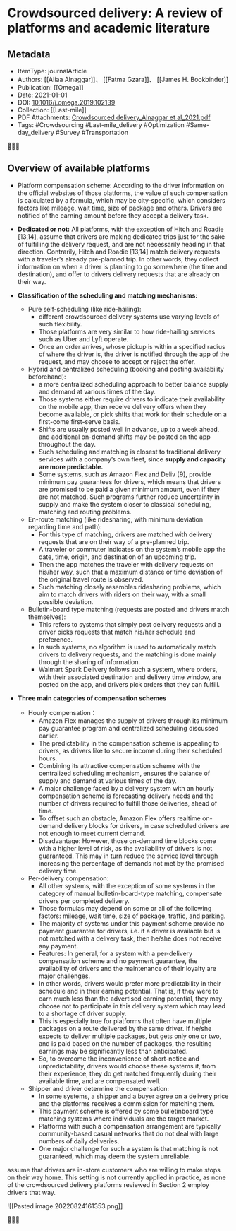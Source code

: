# Crowdsourced delivery: A review of platforms and academic literature
##  Metadata
- ItemType: journalArticle
- Authors: [[Aliaa Alnaggar]]、 [[Fatma Gzara]]、 [[James H. Bookbinder]]
- Publication: [[Omega]]
- Date: 2021-01-01
- DOI: [10.1016/j.omega.2019.102139](https://doi.org/10.1016/j.omega.2019.102139)
- Collection: [[Last-mile]]
- PDF Attachments: [Crowdsourced delivery_Alnaggar et al_2021.pdf](zotero://open-pdf/library/items/ZGDPUTK8)
- Tags: #Crowdsourcing #Last-mile_delivery #Optimization #Same-day_delivery #Survey #Transportation

👣➿👣

## Overview of available platforms
- Platform compensation scheme: According to the driver information on the official websites of those platforms, the value of such compensation is calculated by a formula, which may be city-specific, which considers factors like mileage, wait time, size of package and others. Drivers are notified of the earning amount before they accept a delivery task.
- **Dedicated or not:** All platforms, with the exception of Hitch and Roadie [13,14], assume that drivers are making dedicated trips just for the sake of fulfilling the delivery request, and are not necessarily heading in that direction. Contrarily, Hitch and Roadie [13,14] match delivery requests with a traveler’s already pre-planned trip. In other words, they collect information on when a driver is planning to go somewhere (the time and destination), and offer to drivers delivery requests that are already on their way.
- **Classification of the scheduling and matching mechanisms:**
	- Pure self-scheduling (like ride-hailing): 
		- different crowdsourced delivery systems use varying levels of such flexibility. 
		- Those platforms are very similar to how ride-hailing services such as Uber and Lyft operate. 
		- Once an order arrives, whose pickup is within a specified radius of where the driver is, the driver is notified through the app of the request, and may choose to accept or reject the offer.
	- Hybrid and centralized scheduling (booking and posting availability beforehand): 
		- a more centralized scheduling approach to better balance supply and demand at various times of the day. 
		- Those systems either require drivers to indicate their availability on the mobile app, then receive delivery offers when they become available, or pick shifts that work for their schedule on a first-come first-serve basis. 
		- Shifts are usually posted well in advance, up to a week ahead, and additional on-demand shifts may be posted on the app throughout the day.
		- Such scheduling and matching is closest to traditional delivery services with a company’s own fleet, since **supply and capacity are more predictable.**
		- Some systems, such as Amazon Flex and Deliv [9], provide minimum pay guarantees for drivers, which means that drivers are promised to be paid a given minimum amount, even if they are not matched. Such programs further reduce uncertainty in supply and make the system closer to classical scheduling, matching and routing problems.
	- En-route matching (like ridesharing, with minimum deviation regarding time and path):
		- For this type of matching, drivers are matched with delivery requests that are on their way of a pre-planned trip.
		- A traveler or commuter indicates on the system’s mobile app the date, time, origin, and destination of an upcoming trip.
		- Then the app matches the traveler with delivery requests on his/her way, such that a maximum distance or time deviation of the original travel route is observed.
		- Such matching closely resembles ridesharing problems, which aim to match drivers with riders on their way, with a small possible deviation.
	- Bulletin-board type matching (requests are posted and drivers match themselves):
		- This refers to systems that simply post delivery requests and a driver picks requests that match his/her schedule and preference.
		- In such systems, no algorithm is used to automatically match drivers to delivery requests, and the matching is done mainly through the sharing of information.
		- Walmart Spark Delivery follows such a system, where orders, with their associated destination and delivery time window, are posted on the app, and drivers pick orders that they can fulfill.

- **Three main categories of compensation schemes**
	- Hourly compensation：
		- Amazon Flex manages the supply of drivers through its minimum pay guarantee program and centralized scheduling discussed earlier.
		- The predictability in the compensation scheme is appealing to drivers, as drivers like to secure income during their scheduled hours.
		- Combining its attractive compensation scheme with the centralized scheduling mechanism, ensures the balance of supply and demand at various times of the day.
		- A major challenge faced by a delivery system with an hourly compensation scheme is forecasting delivery needs and the number of drivers required to fulfill those deliveries, ahead of time.
		- To offset such an obstacle, Amazon Flex offers realtime on-demand delivery blocks for drivers, in case scheduled drivers are not enough to meet current demand.
		- Disadvantage: However, those on-demand time blocks come with a higher level of risk, as the availability of drivers is not guaranteed. This may in turn reduce the service level through increasing the percentage of demands not met by the promised delivery time.
	- Per-delivery compensation:
		- All other systems, with the exception of some systems in the category of manual bulletin-board-type matching, compensate drivers per completed delivery.
		- Those formulas may depend on some or all of the following factors: mileage, wait time, size of package, traffic, and parking.
		- The majority of systems under this payment scheme provide no payment guarantee for drivers, i.e. if a driver is available but is not matched with a delivery task, then he/she does not receive any payment.
		- Features: In general, for a system with a per-delivery compensation scheme and no payment guarantee, the availability of drivers and the maintenance of their loyalty are major challenges.
		- In other words, drivers would prefer more predictability in their schedule and in their earning potential. That is, if they were to earn much less than the advertised earning potential, they may choose not to participate in this delivery system which may lead to a shortage of driver supply.
		- This is especially true for platforms that often have multiple packages on a route delivered by the same driver. If he/she expects to deliver multiple packages, but gets only one or two, and is paid based on the number of packages, the resulting earnings may be significantly less than anticipated.
		- So, to overcome the inconvenience of short-notice and unpredictability, drivers would choose these systems if, from their experience, they do get matched frequently during their available time, and are compensated well.
	- Shipper and driver determine the compensation:
		- In some systems, a shipper and a buyer agree on a delivery price and the platforms receives a commission for matching them.
		- This payment scheme is offered by some bulletinboard type matching systems where individuals are the target market.
		- Platforms with such a compensation arrangement are typically community-based casual networks that do not deal with large numbers of daily deliveries.
		- One major challenge for such a system is that matching is not guaranteed, which may deem the system unreliable.

assume that drivers are in-store customers who are willing to make stops on their way home. This setting is not currently applied in practice, as none of the crowdsourced delivery platforms reviewed in Section 2 employ drivers that way.

![[Pasted image 20220824161353.png]]

👣➿👣